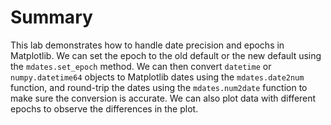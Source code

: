 # Summary

This lab demonstrates how to handle date precision and epochs in Matplotlib. We can set the epoch to the old default or the new default using the `mdates.set_epoch` method. We can then convert `datetime` or `numpy.datetime64` objects to Matplotlib dates using the `mdates.date2num` function, and round-trip the dates using the `mdates.num2date` function to make sure the conversion is accurate. We can also plot data with different epochs to observe the differences in the plot.
